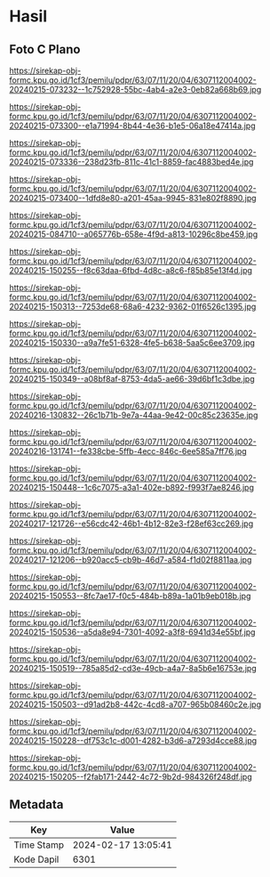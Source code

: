 # Hasil

## Foto C Plano

https://sirekap-obj-formc.kpu.go.id/1cf3/pemilu/pdpr/63/07/11/20/04/6307112004002-20240215-073232--1c752928-55bc-4ab4-a2e3-0eb82a668b69.jpg

https://sirekap-obj-formc.kpu.go.id/1cf3/pemilu/pdpr/63/07/11/20/04/6307112004002-20240215-073300--e1a71994-8b44-4e36-b1e5-06a18e47414a.jpg

https://sirekap-obj-formc.kpu.go.id/1cf3/pemilu/pdpr/63/07/11/20/04/6307112004002-20240215-073336--238d23fb-811c-41c1-8859-fac4883bed4e.jpg

https://sirekap-obj-formc.kpu.go.id/1cf3/pemilu/pdpr/63/07/11/20/04/6307112004002-20240215-073400--1dfd8e80-a201-45aa-9945-831e802f8890.jpg

https://sirekap-obj-formc.kpu.go.id/1cf3/pemilu/pdpr/63/07/11/20/04/6307112004002-20240215-084710--a065776b-658e-4f9d-a813-10296c8be459.jpg

https://sirekap-obj-formc.kpu.go.id/1cf3/pemilu/pdpr/63/07/11/20/04/6307112004002-20240215-150255--f8c63daa-6fbd-4d8c-a8c6-f85b85e13f4d.jpg

https://sirekap-obj-formc.kpu.go.id/1cf3/pemilu/pdpr/63/07/11/20/04/6307112004002-20240215-150313--7253de68-68a6-4232-9362-01f6526c1395.jpg

https://sirekap-obj-formc.kpu.go.id/1cf3/pemilu/pdpr/63/07/11/20/04/6307112004002-20240215-150330--a9a7fe51-6328-4fe5-b638-5aa5c6ee3709.jpg

https://sirekap-obj-formc.kpu.go.id/1cf3/pemilu/pdpr/63/07/11/20/04/6307112004002-20240215-150349--a08bf8af-8753-4da5-ae66-39d6bf1c3dbe.jpg

https://sirekap-obj-formc.kpu.go.id/1cf3/pemilu/pdpr/63/07/11/20/04/6307112004002-20240216-130832--26c1b71b-9e7a-44aa-9e42-00c85c23635e.jpg

https://sirekap-obj-formc.kpu.go.id/1cf3/pemilu/pdpr/63/07/11/20/04/6307112004002-20240216-131741--fe338cbe-5ffb-4ecc-846c-6ee585a7ff76.jpg

https://sirekap-obj-formc.kpu.go.id/1cf3/pemilu/pdpr/63/07/11/20/04/6307112004002-20240215-150448--1c6c7075-a3a1-402e-b892-f993f7ae8246.jpg

https://sirekap-obj-formc.kpu.go.id/1cf3/pemilu/pdpr/63/07/11/20/04/6307112004002-20240217-121726--e56cdc42-46b1-4b12-82e3-f28ef63cc269.jpg

https://sirekap-obj-formc.kpu.go.id/1cf3/pemilu/pdpr/63/07/11/20/04/6307112004002-20240217-121206--b920acc5-cb9b-46d7-a584-f1d02f8811aa.jpg

https://sirekap-obj-formc.kpu.go.id/1cf3/pemilu/pdpr/63/07/11/20/04/6307112004002-20240215-150553--8fc7ae17-f0c5-484b-b89a-1a01b9eb018b.jpg

https://sirekap-obj-formc.kpu.go.id/1cf3/pemilu/pdpr/63/07/11/20/04/6307112004002-20240215-150536--a5da8e94-7301-4092-a3f8-6941d34e55bf.jpg

https://sirekap-obj-formc.kpu.go.id/1cf3/pemilu/pdpr/63/07/11/20/04/6307112004002-20240215-150519--785a85d2-cd3e-49cb-a4a7-8a5b6e16753e.jpg

https://sirekap-obj-formc.kpu.go.id/1cf3/pemilu/pdpr/63/07/11/20/04/6307112004002-20240215-150503--d91ad2b8-442c-4cd8-a707-965b08460c2e.jpg

https://sirekap-obj-formc.kpu.go.id/1cf3/pemilu/pdpr/63/07/11/20/04/6307112004002-20240215-150228--df753c1c-d001-4282-b3d6-a7293d4cce88.jpg

https://sirekap-obj-formc.kpu.go.id/1cf3/pemilu/pdpr/63/07/11/20/04/6307112004002-20240215-150205--f2fab171-2442-4c72-9b2d-984326f248df.jpg


## Metadata

| Key        | Value               |
| ---------- | ------------------- |
| Time Stamp | 2024-02-17 13:05:41 |
| Kode Dapil | 6301                |



